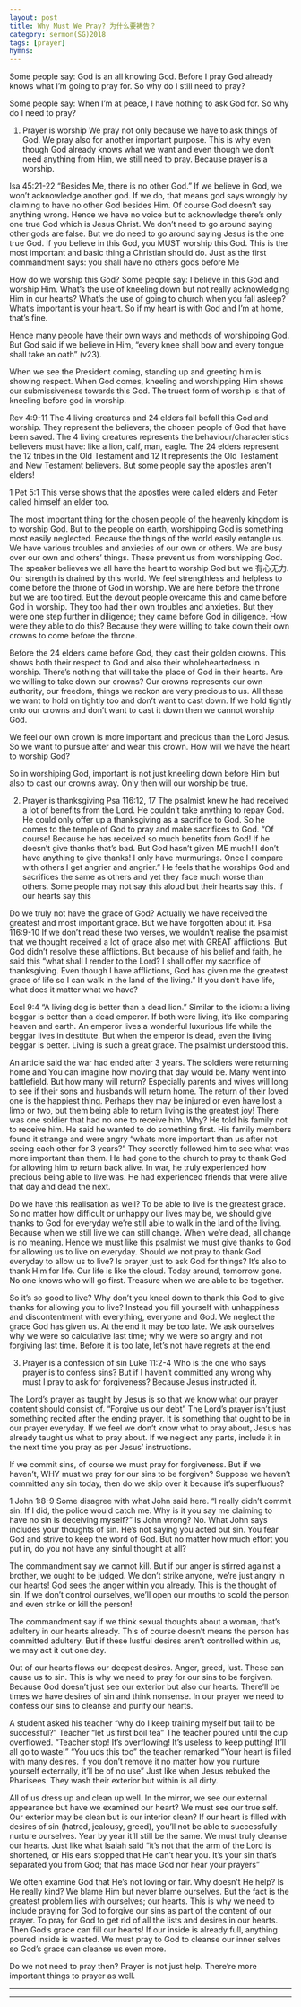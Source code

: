 ```yaml
---
layout: post
title: Why Must We Pray? 为什么要祷告？
category: sermon(SG)2018
tags: [prayer]
hymns:
---
```


Some people say: God is an all knowing God. Before I pray God already knows what I’m going to pray for. So why do I still need to pray?

Some people say: When I’m at peace, I have nothing to ask God for. So why do I need to pray?

1. Prayer is worship
We pray not only because we have to ask things of God. We pray also for another important purpose. This is why even though God already knows what we want and even though we don’t need anything from Him, we still need to pray. Because prayer is a worship. 

Isa 45:21-22
“Besides Me, there is no other God.”
If we believe in God, we won’t acknowledge another god. If we do, that means god says wrongly by claiming to have no other God besides Him. Of course God doesn’t say anything wrong. Hence we have no voice but to acknowledge there’s only one true God which is Jesus Christ. We don’t need to go around saying other gods are false. But we do need to go around saying Jesus is the one true God. If you believe in this God, you MUST worship this God. This is the most important and basic thing a Christian should do. Just as the first commandment says: you shall have no others gods before Me

How do we worship this God?
Some people say: I believe in this God and worship Him. What’s the use of kneeling down but not really acknowledging Him in our hearts? What’s the use of going to church when you fall asleep? What’s important is your heart. So if my heart is with God and I’m at home, that’s fine. 

Hence many people have their own ways and methods of worshipping God. But God said if we believe in Him, “every knee shall bow and every tongue shall take an oath” (v23). 

When we see the President coming, standing up and greeting him is showing respect. When God comes, kneeling and worshipping Him shows our submissiveness towards this God. The truest form of worship is that of kneeling before god in worship. 

Rev 4:9-11
The 4 living creatures and 24 elders fall befall this God and worship. They represent the believers; the chosen people of God that have been saved. The 4 living creatures represents the behaviour/characteristics believers must have: like a lion, calf, man, eagle. The 24 elders represent the 12 tribes in the Old Testament and 12 
It represents the Old Testament and New Testament believers. But some people say the apostles aren’t elders!

1 Pet 5:1
This verse shows that the apostles were called elders and Peter called himself an elder too. 

The most important thing for the chosen people of the heavenly kingdom is to worship God. But to the people on earth, worshipping God is something most easily neglected. Because the things of the world easily entangle us. We have various troubles and anxieties of our own or others. We are busy over our own and others’ things. These prevent us from worshipping God. The speaker believes we all have the heart to worship God but we 有心无力. Our strength is drained by this world. We feel strengthless and helpless to come before the throne of God in worship. We are here before the throne but we are too tired. But the devout people overcame this and came before God in worship. They too had their own troubles and anxieties. But they were one step further in diligence; they came before God in diligence. How were they able to do this? Because they were willing to take down their own crowns to come before the throne. 

Before the 24 elders came before God, they cast their golden crowns. This shows both their respect to God and also their wholeheartedness in worship. There’s nothing that will take the place of God in their hearts. Are we willing to take down our crowns? Our crowns represents our own authority, our freedom, things we reckon are very precious to us. All these we want to hold on tightly too and don’t want to cast down. If we hold tightly onto our crowns and don’t want to cast it down then we cannot worship God. 

We feel our own crown is more important and precious than the Lord Jesus. So we want to pursue after and wear this crown. How will we have the heart to worship God?

So in worshiping God, important is not just kneeling down before Him but also to cast our crowns away. Only then will our worship be true.

2. Prayer is thanksgiving
Psa 116:12, 17
The psalmist knew he had received a lot of benefits from the Lord. He couldn’t take anything to repay God. He could only offer up a thanksgiving as a sacrifice to God. So he comes to the temple of God to pray and make sacrifices to God. “Of course! Because he has received so much benefits from God! If he doesn’t give thanks that’s bad. But God hasn’t given ME much! I don’t have anything to give thanks! I only have murmurings. Once I compare with others I get angrier and angrier.” He feels that he worships God and sacrifices the same as others and yet they face much worse than others. Some people may not say this aloud but their hearts say this. If our hearts say this

Do we truly not have the grace of God? Actually we have received the greatest and most important grace. But we have forgotten about it.
Psa 116:9-10
If we don’t read these two verses, we wouldn’t realise the psalmist that we thought received a lot of grace also met with GREAT afflictions. But God didn’t resolve these afflictions. But because of his belief and faith, he said this “what shall I render to the Lord? I shall offer my sacrifice of thanksgiving. Even though I have afflictions, God has given me the greatest grace of life so I can walk in the land of the living.”
If you don’t have life, what does it matter what we have?

Eccl 9:4
“A living dog is better than a dead lion.”
Similar to the idiom: a living beggar is better than a dead emperor. 
If both were living, it’s like comparing heaven and earth. An emperor lives a wonderful luxurious life while the beggar lives in destitute. But when the emperor is dead, even the living beggar is better. Living is such a great grace. The psalmist understood this. 

An article said the war had ended after 3 years. The soldiers were returning home and 
You can imagine how moving that day would be. Many went into battlefield. But how many will return? Especially parents and wives will long to see if their sons and husbands will return home. The return of their loved one is the happiest thing. Perhaps they may be injured or even have lost a limb or two, but them being able to return living is the greatest joy! There was one soldier that had no one to receive him. Why? He told his family not to receive him. He said he wanted to do something first. His family members found it strange and were angry “whats more important than us after not seeing each other for 3 years?” They secretly followed him to see what was more important than them. He had gone to the church to pray to thank God for allowing him to return back alive. In war, he truly experienced how precious being able to live was. He had experienced friends that were alive that day and dead the next. 

Do we have this realisation as well? To be able to live is the greatest grace. So no matter how difficult or unhappy our lives may be, we should give thanks to God for everyday we’re still able to walk in the land of the living. Because when we still live we can still change. When we’re dead, all change is no meaning. Hence we must like this psalmist we must give thanks to God for allowing us to live on everyday. Should we not pray to thank God everyday to allow us to live? Is prayer just to ask God for things? It’s also to thank Him for life. Our life is like the cloud. Today around, tomorrow gone. No one knows who will go first. Treasure when we are able to be together. 

So it’s so good to live? Why don’t you kneel down to thank this God to give thanks for allowing you to live? Instead you fill yourself with unhappiness and discontentment with everything, everyone and God. We neglect the grace God has given us. At the end it may be too late. We ask ourselves why we were so calculative last time; why we were so angry and not forgiving last time. Before it is too late, let’s not have regrets at the end.

3. Prayer is a confession of sin
Luke 11:2-4
Who is the one who says prayer is to confess sins? 
But if I haven’t committed any wrong why must I pray to ask for forgiveness?
Because Jesus instructed it.

The Lord’s prayer as taught by Jesus is so that we know what our prayer content should consist of. “Forgive us our debt”
The Lord’s prayer isn’t just something recited after the ending prayer. 
It is something that ought to be in our prayer everyday. If we feel we don’t know what to pray about, Jesus has already taught us what to pray about. If we neglect any parts, include it in the next time you pray as per Jesus’ instructions. 

If we commit sins, of course we must pray for forgiveness. But if we haven’t, WHY must we pray for our sins to be forgiven? Suppose we haven’t committed any sin today, then do we skip over it because it’s superfluous?

1 John 1:8-9
Some disagree with what John said here. “I really didn’t commit sin. If I did, the police would catch me. Why is it you say me claiming to have no sin is deceiving myself?” Is John wrong? No. 
What John says includes your thoughts of sin. He’s not saying you acted out sin. You fear God and strive to keep the word of God. But no matter how much effort you put in, do you not have any sinful thought at all? 

The commandment say we cannot kill. But if our anger is stirred against a brother, we ought to be judged. We don’t strike anyone, we’re just angry in our hearts! God sees the anger within you already. This is the thought of sin. If we don’t control ourselves, we’ll open our mouths to scold the person and even strike or kill the person!

The commandment say if we think sexual thoughts about a woman, that’s adultery in our hearts already. This of course doesn’t means the person has committed adultery. But if these lustful desires aren’t controlled within us, we may act it out one day. 

Out of our hearts flows our deepest desires. Anger, greed, lust. These can cause us to sin. This is why we need to pray for our sins to be forgiven. Because God doesn’t just see our exterior but also our hearts. There’ll be times we have desires of sin and think nonsense. In our prayer we need to confess our sins to cleanse and purify our hearts. 

A student asked his teacher “why do I keep training myself but fail to be successful?”
Teacher “let us first boil tea”
The teacher poured until the cup overflowed. “Teacher stop! It’s overflowing! It’s useless to keep putting! It’ll all go to waste!”
“You uds this too” the teacher remarked
“Your heart is filled with many desires. If you don’t remove it no matter how you nurture yourself externally, it’ll be of no use”
Just like when Jesus rebuked the Pharisees. They wash their exterior but within is all dirty. 

All of us dress up and clean up well. In the mirror, we see our external appearance but have we examined our heart? We must see our true self. Our exterior may be clean but is our interior clean? If our heart is filled with desires of sin (hatred, jealousy, greed), you’ll not be able to successfully nurture ourselves. Year by year it’ll still be the same. We must truly cleanse our hearts. Just like what Isaiah said “it’s not that the arm of the Lord is shortened, or His ears stopped that He can’t hear you. It’s your sin that’s separated you from God; that has made God nor hear your prayers”

We often examine God that He’s not loving or fair. Why doesn’t He help? Is He really kind? We blame Him but never blame ourselves. But the fact is the greatest problem lies with ourselves; our hearts. This is why we need to include praying for God to forgive our sins as part of the content of our prayer.
To pray for God to get rid of all the lists and desires in our hearts. Then God’s grace can fill our hearts! If our inside is already full, anything poured inside is wasted. We must pray to God to cleanse our inner selves so God’s grace can cleanse us even more. 

Do we not need to pray then? Prayer is not just help. There’re more important things to prayer as well. 



----
****
